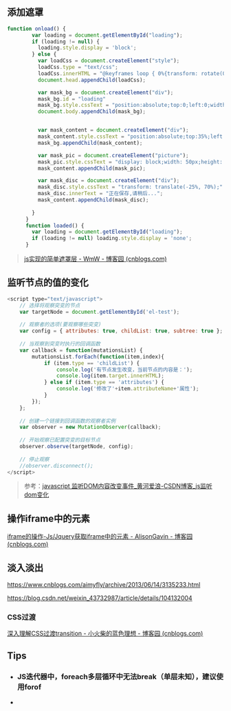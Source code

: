 ## 添加遮罩

```javascript
function onload() {
        var loading = document.getElementById("loading");
        if (loading != null) {
          loading.style.display = 'block';
        } else {
          var loadCss = document.createElement("style");
          loadCss.type = "text/css";
          loadCss.innerHTML = "@keyframes loop { 0%{transform: rotate(0deg);} 100%{ transform: rotate(360deg);}";
          document.head.appendChild(loadCss);

          var mask_bg = document.createElement("div");
          mask_bg.id = "loading"
          mask_bg.style.cssText = "position:absolute;top:0;left:0;width:100%;height:100%;background-color:#777;opacity:0.6;z-index:10001;"
          document.body.appendChild(mask_bg);


          var mask_content = document.createElement("div");
          mask_content.style.cssText = "position:absolute;top:35%;left:42%;color: #fff;text-align:center;padding:z-index:10001;"
          mask_bg.appendChild(mask_content);

          var mask_pic = document.createElement("picture");
          mask_pic.style.cssText = "display: block;width: 50px;height: 50px;border-radius: 50%;box-shadow:#fff 0 2px 0; animation: loop 1s infinite;-webkit-animation: loop 1s infinite;";
          mask_content.appendChild(mask_pic);

          var mask_disc = document.createElement("div");
          mask_disc.style.cssText = "transform: translate(-25%, 70%);"
          mask_disc.innerText = "正在保存,请稍后...";
          mask_content.appendChild(mask_disc);
          
        }
      }
      function loaded() {
        var loading = document.getElementById("loading");
        if (loading != null) loading.style.display = 'none';
      }
```

> [js实现的简单遮罩层 - WmW - 博客园 (cnblogs.com)](https://www.cnblogs.com/luludongxu/p/5909548.html)



## 监听节点的值的变化

```js
<script type="text/javascript">
    // 选择将观察突变的节点
    var targetNode = document.getElementById('el-test');
 
    // 观察者的选项(要观察哪些突变)
    var config = { attributes: true, childList: true, subtree: true };
 
    // 当观察到突变时执行的回调函数
    var callback = function(mutationsList) {
        mutationsList.forEach(function(item,index){
            if (item.type == 'childList') {
                console.log('有节点发生改变，当前节点的内容是：');
                console.log(item.target.innerHTML);
            } else if (item.type == 'attributes') {
                console.log('修改了'+item.attributeName+'属性');
            }
        });
    };
 
    // 创建一个链接到回调函数的观察者实例
    var observer = new MutationObserver(callback);
 
    // 开始观察已配置突变的目标节点
    observer.observe(targetNode, config);
 
    // 停止观察
    //observer.disconnect();
</script>
```

> 参考：[javascript 监听DOM内容改变事件_黄河爱浪-CSDN博客_js监听dom变化](https://blog.csdn.net/u013350495/article/details/90755115)





## 操作iframe中的元素

[iframe的操作-Js/Jquery获取iframe中的元素 - AlisonGavin - 博客园 (cnblogs.com)](https://www.cnblogs.com/alisonGavin/p/8315634.html)





## 淡入淡出

https://www.cnblogs.com/aimyfly/archive/2013/06/14/3135233.html

https://blog.csdn.net/weixin_43732987/article/details/104132004

### CSS过渡

[深入理解CSS过渡transition - 小火柴的蓝色理想 - 博客园 (cnblogs.com)](https://www.cnblogs.com/xiaohuochai/p/5347930.html)



## Tips

* ### JS迭代器中，foreach多层循环中无法break（单层未知），建议使用forof

* 
